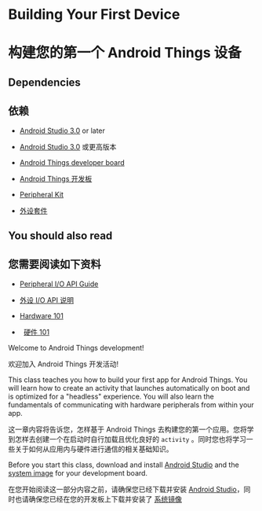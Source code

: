 # Building Your First Device

# 构建您的第一个 Android Things 设备

## Dependencies

## 依赖

*   [Android Studio 3.0](https://developer.android.google.cn/studio/index.html) or later

*   [Android Studio 3.0](https://developer.android.google.cn/studio/index.html) 或更高版本

*   [Android Things developer board](https://developer.android.google.cn/things/hardware/developer-kits.html)

*   [Android Things 开发板](https://developer.android.google.cn/things/hardware/developer-kits.html)

*   [Peripheral Kit](https://developer.android.google.cn/things/hardware/developer-kits.html#featured_peripherals)

*   [外设套件](https://developer.android.google.cn/things/hardware/developer-kits.html#featured_peripherals)

## You should also read

## 您需要阅读如下资料

*   [Peripheral I/O API Guide](https://developer.android.google.cn/things/sdk/pio/index.html)

*   [外设 I/O API 说明](https://developer.android.google.cn/things/sdk/pio/index.html)

*   [Hardware 101](https://developer.android.google.cn/things/hardware/hardware-101.html)

*   [硬件 101](https://developer.android.google.cn/things/hardware/hardware-101.html)


Welcome to Android Things development!

欢迎加入 Android Things 开发活动!

This class teaches you how to build your first app for Android Things. You will learn how to create an activity that launches automatically on boot and is optimized for a "headless" experience. You will also learn the fundamentals of communicating with hardware peripherals from within your app.

这一章内容将告诉您，怎样基于 Android Things 去构建您的第一个应用。您将学到怎样去创建一个在启动时自行加载且优化良好的 `activity` 。同时您也将学习一些关于如何从应用内与硬件进行通信的相关基础知识。

Before you start this class, download and install [Android Studio](https://developer.android.google.cn/studio/index.html) and the [system image](https://partner.android.com/things/console) for your development board.

在您开始阅读这一部分内容之前，请确保您已经下载并安装 [Android Studio](https://developer.android.google.cn/studio/index.html)，同时也请确保您已经在您的开发板上下载并安装了 [系统镜像](https://partner.android.com/things/console)

